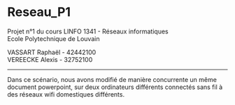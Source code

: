 # Reseau_P1
Projet n°1 du cours LINFO 1341 - Réseaux informatiques <br>
Ecole Polytechnique de Louvain

VASSART Raphaël - 42442100 <br>
VEREECKE Alexis - 32752100

***
Dans ce scénario, nous avons modifié de manière concurrente un même document powerpoint, sur deux ordinateurs différents connectés sans fil à des réseaux wifi domestiques différents. 
